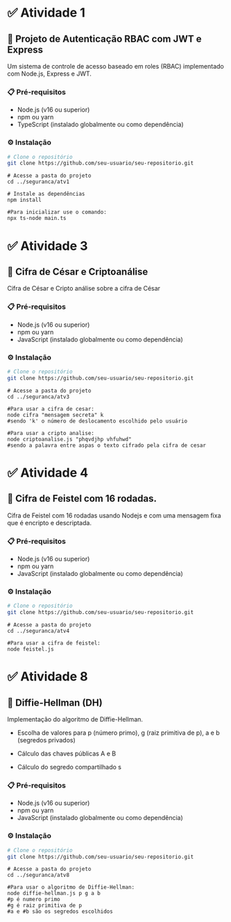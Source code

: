 # ✅​ Atividade 1

## 🚀 Projeto de Autenticação RBAC com JWT e Express

Um sistema de controle de acesso baseado em roles (RBAC) implementado com Node.js, Express e JWT.

### 📋 Pré-requisitos

- Node.js (v16 ou superior)
- npm ou yarn
- TypeScript (instalado globalmente ou como dependência)

### ⚙️ Instalação

```bash
# Clone o repositório
git clone https://github.com/seu-usuario/seu-repositorio.git
```
```
# Acesse a pasta do projeto
cd ../seguranca/atv1
```
```
# Instale as dependências
npm install
```

```
#Para inicializar use o comando:
npx ts-node main.ts
```


# ✅​ Atividade 3

## 🚀 Cifra de César e Criptoanálise

Cifra de César e Cripto análise sobre a cifra de César

### 📋 Pré-requisitos

- Node.js (v16 ou superior)
- npm ou yarn
- JavaScript (instalado globalmente ou como dependência)

### ⚙️ Instalação

```bash
# Clone o repositório
git clone https://github.com/seu-usuario/seu-repositorio.git
```
```
# Acesse a pasta do projeto
cd ../seguranca/atv3
```

```
#Para usar a cifra de cesar:
node cifra "mensagem secreta" k
#sendo 'k' o número de deslocamento escolhido pelo usuário
```

```
#Para usar a cripto analise:
node criptoanalise.js "phqvdjhp vhfuhwd"
#sendo a palavra entre aspas o texto cifrado pela cifra de cesar
```

# ✅​ Atividade 4

## 🚀 Cifra de Feistel com 16 rodadas.

Cifra de Feistel com 16 rodadas usando Nodejs e com uma mensagem fixa que é encripto e descriptada.

### 📋 Pré-requisitos

- Node.js (v16 ou superior)
- npm ou yarn
- JavaScript (instalado globalmente ou como dependência)

### ⚙️ Instalação

```bash
# Clone o repositório
git clone https://github.com/seu-usuario/seu-repositorio.git
```
```
# Acesse a pasta do projeto
cd ../seguranca/atv4
```

```
#Para usar a cifra de feistel:
node feistel.js
```

# ✅​ Atividade 8

## 🚀 Diffie-Hellman (DH)

Implementação do algoritmo de Diffie-Hellman.

- Escolha de valores para p (número primo), g (raiz primitiva de p), a e b (segredos privados)

- Cálculo das chaves públicas A e B

- Cálculo do segredo compartilhado s

### 📋 Pré-requisitos

- Node.js (v16 ou superior)
- npm ou yarn
- JavaScript (instalado globalmente ou como dependência)

### ⚙️ Instalação

```bash
# Clone o repositório
git clone https://github.com/seu-usuario/seu-repositorio.git
```
```
# Acesse a pasta do projeto
cd ../seguranca/atv8
```

```
#Para usar o algoritmo de Diffie-Hellman:
node diffie-hellman.js p g a b
#p é numero primo
#g é raiz primitiva de p
#a e #b são os segredos escolhidos  
```
